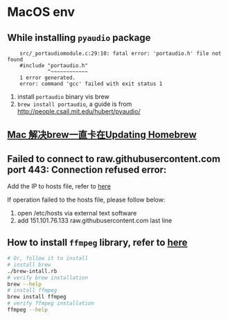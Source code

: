 # MacOS env

## While installing `pyaudio` package
```
    src/_portaudiomodule.c:29:10: fatal error: 'portaudio.h' file not found
    #include "portaudio.h"
             ^~~~~~~~~~~~~
    1 error generated.
    error: command 'gcc' failed with exit status 1
```

1. install `portaudio` binary vis brew
1. `brew install portaudio`, a guide is from http://people.csail.mit.edu/hubert/pyaudio/

## [Mac 解决brew一直卡在Updating Homebrew](https://www.jianshu.com/p/1bdc8940d697)

## Failed to connect to raw.githubusercontent.com port 443: Connection refused error:

Add the IP to hosts file, refer to [here](https://blog.csdn.net/ccgshigao/article/details/108169891)

If operation failed to the hosts file, please follow below:

1. open /etc/hosts via external text software
1. add 151.101.76.133 raw.githubusercontent.com last line

## How to install `ffmpeg` library, refer to [here](https://www.jianshu.com/p/73441acf7815)

```bash
# Or, follow it to install
# install brew
./brew-intall.rb
# verify brew installation
brew --help
# install ffmpeg
brew install ffmpeg
# verify ffmpeg installation
ffmpeg --help
```
